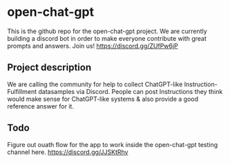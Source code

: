 # open-chat-gpt
This is the github repo for the open-chat-gpt project.
We are currently building a discord bot in order to make everyone contribute with great prompts and answers.
Join us!
https://discord.gg/ZUfPw6jP

## Project description
We are calling the community for help to collect ChatGPT-like Instruction-Fulfillment datasamples via Discord. People can post Instructions they think would make sense for ChatGPT-like systems & also provide a good reference answer for it.

## Todo
Figure out ouath flow for the app to work inside the open-chat-gpt testing channel here. https://discord.gg/JJSKtRhv
